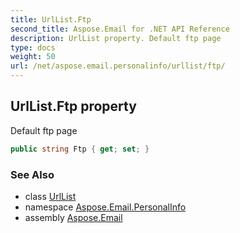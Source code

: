 ```yaml
---
title: UrlList.Ftp
second_title: Aspose.Email for .NET API Reference
description: UrlList property. Default ftp page
type: docs
weight: 50
url: /net/aspose.email.personalinfo/urllist/ftp/
---
```

## UrlList.Ftp property

Default ftp page

```csharp
public string Ftp { get; set; }
```

### See Also

* class [UrlList](../)
* namespace [Aspose.Email.PersonalInfo](../../urllist/)
* assembly [Aspose.Email](../../../)


